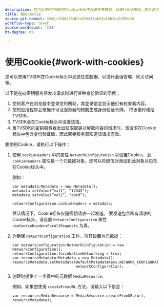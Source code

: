 ```yaml
---
description: 您可以使用TVSDK在Cookie标头中发送任意数据，以进行会话管理、网关访问等。
title: 使用Cookie
source-git-commit: 02ebc3548a254b2a6554f1ab34afbb3ea5f09bb8
workflow-type: tm+mt
source-wordcount: '234'
ht-degree: 0%

---
```


# 使用Cookie{#work-with-cookies}

您可以使用TVSDK在Cookie标头中发送任意数据，以进行会话管理、网关访问等。

以下是在向密钥服务器发出请求时进行某种身份验证的示例：

1. 您的客户在浏览器中登录您的网站，其登录信息显示他们有权查看内容。
1. 您的应用程序会根据许可证服务器的预期生成身份验证令牌。 将该值传递给TVSDK。
1. TVSDK会在Cookie标头中设置该值。
1. 当TVSDK向密钥服务器发出获取密钥以解密内容的请求时，该请求在Cookie标头中包含身份验证值，因此密钥服务器知道该请求有效。

要使用Cookie，请执行以下操作：

1. 使用 `cookieHeaders` 中的属性 `NetworkConfiguration` 以设置Cookie。 此 `cookieHeaders` 属性是一个元数据对象，您可以将键值对添加到此对象以包含在Cookie标头中。

   例如：

   ```
   var metadata:Metadata = new Metadata(); 
   metadata.setValue(“val1”, “12345”); 
   metadata.setValue(“val2”, “abcd”); 
   
   networkConfiguration.cookieHeaders = metadata;
   ```

   默认情况下，Cookie标头仅随密钥请求一起发送。 要发送包含所有请求的Cookie标头，请设置 `NetworkConfiguration` 属性 `useCookieHeadersForAllRequests` 为真。

1. 为确保 `NetworkConfiguration` 工作，将其设置为元数据：

   ```
   var networkConfiguration:NetworkConfiguration = new NetworkConfiguration(); 
   networkConfiguration.forceNativeNetworking = true; 
   var resourceMetadata:Metadata = new Metadata(); 
   resourceMetadata.setMetadata(DefaultMetadataKeys.NETWORK_CONFIGURATION_KEY,  
                                networkConfiguration);
   ```

1. 创建时提供上一步骤中的元数据 `MediaResource`.

   例如，如果您使用 `createFromURL` 方法，请输入以下信息：

   ```
   var resource:MediaResource = MediaResource.createFromURL(url, resourceMetadata);
   ```
